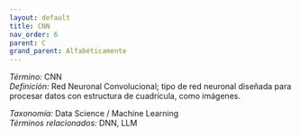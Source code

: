 ```yaml
---
layout: default
title: CNN
nav_order: 6
parent: C
grand_parent: Alfabéticamente
---
```


*Término:* CNN  
*Definición:* Red Neuronal Convolucional; tipo de red neuronal diseñada para procesar datos con estructura de cuadrícula, como imágenes.

*Taxonomía:* Data Science / Machine Learning  
*Términos relacionados:* DNN, LLM
